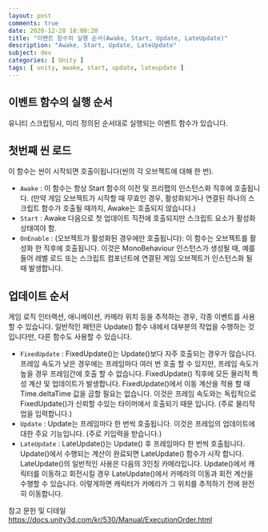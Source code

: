 ```yaml
---
layout: post
comments: true
date: 2020-12-28 18:00:20
title: "이벤트 함수의 실행 순서(Awake, Start, Update, LateUpdate)"
description: "Awake, Start, Update, LateUpdate"
subject: dev
categories: [ Unity ]
tags: [ unity, awake, start, update, lateupdate ]
---
```


## 이벤트 함수의 실행 순서
유니티 스크립팅시, 미리 정의된 순서대로 실행되는 이벤트 함수가 있습니다.

## 첫번째 씬 로드
이 함수는 씬이 시작되면 호출이됩니다(씬의 각 오브젝트에 대해 한 번).

- `Awake` : 이 함수는 항상 Start 함수의 이전 및 프리팹의 인스턴스화 직후에 호출됩니다. (만약 게임 오브젝트가 시작할 때 무효인 경우, 활성화되거나 연결된 하나의 스크립트 함수가 호출될 때까지, Awake는 호출되지 않습니다.)
- `Start` : Awake 다음으로 첫 업데이트 직전에 호출되지만 스크립트 요소가 활성화 상태여야 함. 
- `OnEnable` : (오브젝트가 활성화된 경우에만 호출됩니다): 이 함수는 오브젝트를 활성화 한 직후에 호출됩니다. 이것은 MonoBehaviour 인스턴스가 생성될 때, 예를 들어 레벨 로드 또는 스크립트 컴포넌트에 연결된 게임 오브젝트가 인스턴스화 될 때 발생합니다.



## 업데이트 순서
게임 로직 인터랙션, 애니메이션, 카메라 위치 등을 추적하는 경우, 각종 이벤트를 사용할 수 있습니다. 일반적인 패턴은 Update() 함수 내에서 대부분의 작업을 수행하는 것입니다만, 다른 함수도 사용할 수 있습니다.

- `FixedUpdate` : FixedUpdate()는 Update()보다 자주 호출되는 경우가 많습니다. 프레임 속도가 낮은 경우에는 프레임마다 여러 번 호출 할 수 있지만, 프레임 속도가 높을 경우 프레임간에 호출 할 수 없습니다. FixedUpdate() 직후에 모든 물리적 특성 계산 및 업데이트가 발생합니다. FixedUpdate()에서 이동 계산을 적용 할 때 Time.deltaTime 값을 곱할 필요는 없습니다. 이것은 프레임 속도와는 독립적으로 FixedUpdate()가 신뢰할 수있는 타이머에서 호출되기 때문 입니다. (주로 물리작업을 입력합니다.)
- `Update` : Update는 프레임마다 한 번씩 호출됩니다. 이것은 프레임의 업데이트에 대한 주요 기능입니다. (주로 키입력을 받습니다.)
- `LateUpdate` : LateUpdate()는 Update() 후 프레임마다 한 번씩 호출됩니다. Update()에서 수행되는 계산이 완료되면 LateUpdate() 함수가 시작 합니다. LateUpdate()의 일반적인 사용은 다음의 3인칭 카메라입니다. Update()에서 캐릭터를 이동하고 회전시킬 경우 LateUpdate()에서 카메라의 이동과 회전 계산을 수행할 수 있습니다. 이렇게하면 캐릭터가 카메라가 그 위치를 추적하기 전에 완전히 이동합니다.


참고 문헌 및 디테일
https://docs.unity3d.com/kr/530/Manual/ExecutionOrder.html
